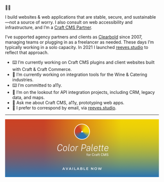 👋🏻

I build websites & web applications that are stable, secure, and sustainable—not a source of worry. I also consult on web accessibility and infrastructure, and I’m a [Craft CMS Partner](https://craftcms.com/partners/clearbold).

I’ve supported agency partners and clients as [Clearbold](https://clearbold.com) since 2007, managing teams or plugging in as a freelancer as needed. These days I’m typically working in a solo capacity. In 2021 I launched [reeves.studio](https://reeves.studio) to reflect that approach.

- ⌨️ I’m currently working on Craft CMS plugins and client websites built with Craft & Craft Commerce.
- 🍷 I’m currently working on integration tools for the Wine & Catering industries.
- ⌨️ I’m committed to a11y.
- 👀 I’m on the lookout for API integration projects, including CRM, legacy data, and maps.
- 💬 Ask me about Craft CMS, a11y, prototyping web apps.
- 📧 I prefer to correspond by email, via [reeves.studio](https://reeves.studio).

***

[![Color Palette for Craft CMS - Coming Soon](color-palette-available-banner-1800.png)](https://plugins.craftcms.com/colorpalette)
